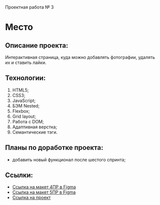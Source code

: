 Проектная работа № 3
# Место

## Описание проекта:
Интерактивная страница, куда можно добавлять фотографии, удалять их и ставить лайки.
## Технологии:
1. HTML5;
2. CSS3;
3. JavaScript;
4. БЭМ Nested;
5. Flexbox;
6. Grid layout;
7. Работа с DOM;
8. Адаптивная верстка;
9. Семантические тэги.
## Планы по доработке проекта:
- добавить новый функционал после шестого спринта;
## Ссылки:
* [Ссылка на макет 4ПР в Figma](https://www.figma.com/file/AJlNiRkANk4KLBYfCQ3H5x/JavaScript.-Sprint-4?t=TRIKOiG8frPu6IPE-1)
*  [Ссылка на макет 5ПР в Figma](https://www.figma.com/file/EZJqgRoqXP6lV4O5xzHj3U/JavaScript.-Sprint-5?node-id=50160%3A460&t=8nU1GbhytpSWFVY4-1)
* [Ссылка на проект](https://skillstack.github.io/mesto/)
